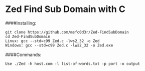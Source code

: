 #  Zed Find Sub Domain with C

####Installing:

    git clone https://github.com/msfc0d3r/Zed-FindSubDomain
    cd Zed-FindSubDomain
    Linux: gcc --std=c99 Zed.c -lws2_32 -o Zed
    Windows: gcc --std=c99 Zed.c -lws2_32 -o Zed.exe

####Commands:

	Use ./Zed -h host.com -l list-of-words.txt -p port -o output
